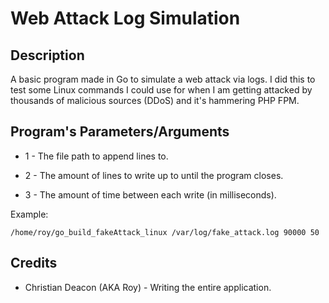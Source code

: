 # Web Attack Log Simulation

## Description
A basic program made in Go to simulate a web attack via logs. I did this to test some Linux commands I could use for when I am getting attacked by thousands of malicious sources (DDoS) and it's hammering PHP FPM.

## Program's Parameters/Arguments

* 1 - The file path to append lines to.

* 2 - The amount of lines to write up to until the program closes.

* 3 - The amount of time between each write (in milliseconds).

Example:

```
/home/roy/go_build_fakeAttack_linux /var/log/fake_attack.log 90000 50
```

## Credits
* Christian Deacon (AKA Roy) - Writing the entire application.